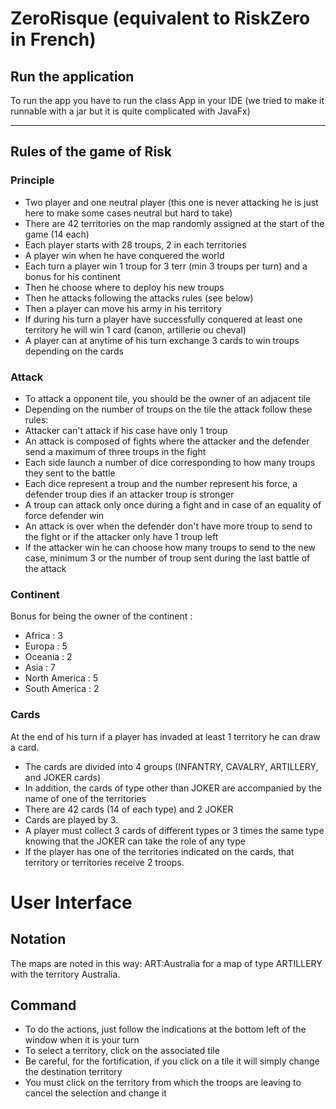 # ZeroRisque (equivalent to RiskZero in French)

## Run the application

To run the app you have to run the class App in your IDE (we tried to make it runnable with a jar but it is quite complicated with JavaFx) 

***
## Rules of the game of Risk
### Principle
* Two player and one neutral player (this one is never attacking he is just here to make some cases neutral but hard to take)
* There are 42 territories on the map randomly assigned at the start of the game (14 each)
* Each player starts with 28 troups, 2 in each territories
* A player win when he have conquered the world 
* Each turn a player win 1 troup for 3 terr (min 3 troups per turn) and a bonus for his continent
* Then he choose where to deploy his new troups
* Then he attacks following the attacks rules (see below) 
* Then a player can move his army in his territory
* If during his turn a player have successfully conquered at least one territory he will win 1 card (canon, artillerie ou cheval)
* A player can at anytime of his turn exchange 3 cards to win troups depending on the cards 

### Attack
* To attack a opponent tile, you should be the owner of an adjacent tile
* Depending on the number of troups on the tile the attack follow these rules:
* Attacker can't attack if his case have only 1 troup
* An attack is composed of fights where the attacker and the defender send a maximum of three troups in the fight
* Each side launch a number of dice corresponding to how many troups they sent to the battle
* Each dice represent a troup and the number represent his force, a defender troup dies if an attacker troup is stronger
* A troup can attack only once during a fight and in case of an equality of force defender win
* An attack is over when the defender don't have more troup to send to the fight or if the attacker only have 1 troup left
* If the attacker win he can choose how many troups to send to the new case, minimum 3 or the number of troup sent during the last battle of the attack

### Continent 
Bonus for being the owner of the continent :
* Africa : 3
* Europa : 5
* Oceania : 2 
* Asia : 7
* North America : 5 
* South America : 2

### Cards

At the end of his turn if a player has invaded at least 1 territory he can draw a card.
* The cards are divided into 4 groups (INFANTRY, CAVALRY, ARTILLERY, and JOKER cards)
* In addition, the cards of type other than JOKER are accompanied by the name of one of the territories
* There are 42 cards (14 of each type) and 2 JOKER
* Cards are played by 3.
* A player must collect 3 cards of different types or 3 times the same type knowing that the JOKER can take the role of any type
* If the player has one of the territories indicated on the cards, that territory or territories receive 2 troops.

# User Interface

## Notation

The maps are noted in this way: ART:Australia for a map of type ARTILLERY with the territory Australia.

## Command

* To do the actions, just follow the indications at the bottom left of the window when it is your turn
* To select a territory, click on the associated tile
* Be careful, for the fortification, if you click on a tile it will simply change the destination territory
* You must click on the territory from which the troops are leaving to cancel the selection and change it



